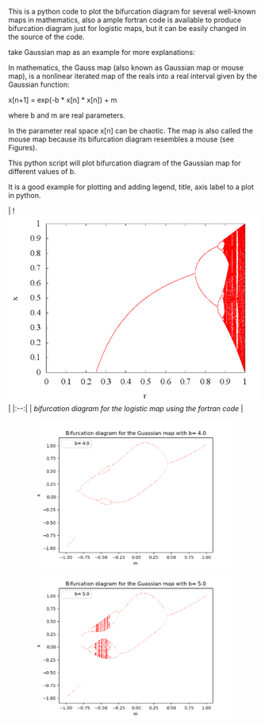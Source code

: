This is a python code to plot the bifurcation diagram for several well-known maps in mathematics, also a ample fortran code is available to produce bifurcation diagram just for logistic maps, but it can be easily changed in the source of the code. 

take Gaussian map as an example for more explanations:


In mathematics, the Gauss map (also known as Gaussian map or mouse map), is a nonlinear iterated map of the reals into a real interval given by the Gaussian function:

x[n+1] = exp(-b * x[n] * x[n]) + m

where b and m are real parameters.

In the parameter real space x[n] can be chaotic. The map is also called the mouse map because its bifurcation diagram resembles a mouse (see Figures).

This python script will plot bifurcation diagram of the Gaussian map for different values of b.

It is a good example for plotting and adding legend, title, axis label to a plot in python.

| !![bifurcation diagram using fortran](https://github.com/SaeedTaghavi/bifurcation_plot/blob/master/fortran_biforcation/bifurcation.png)
 | 
|:--:| 
| *bifurcation diagram for the logistic map using the fortran code* |

<p align="center">
  <img src="https://github.com/SaeedTaghavi/bifurcation_plot/blob/master/b%3D4.0.png" width="400"/>
  <img src="https://github.com/SaeedTaghavi/bifurcation_plot/blob/master/b%3D5.0.png" width="400"/>
</p>
